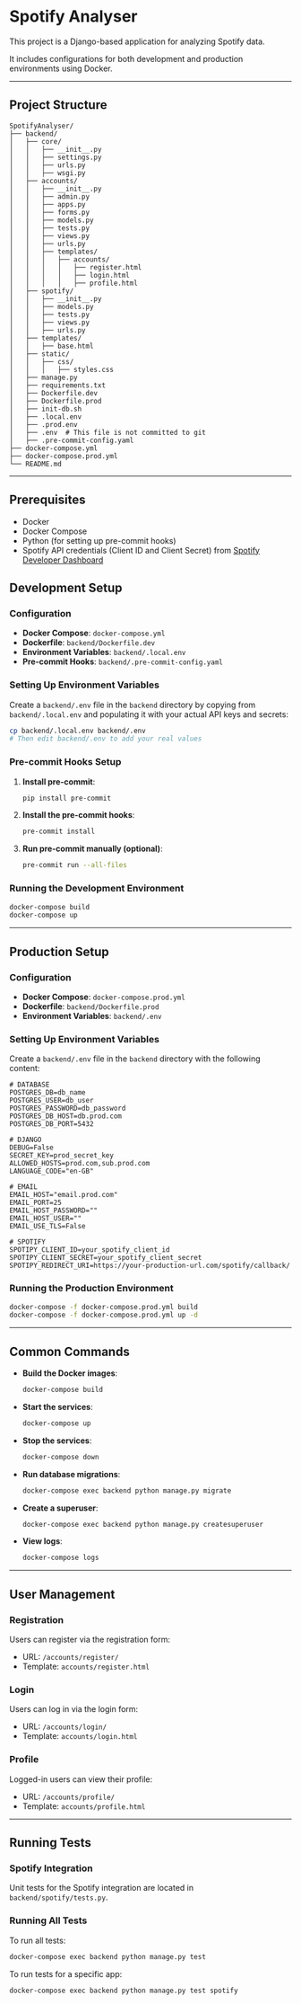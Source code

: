 # Spotify Analyser

This project is a Django-based application for analyzing Spotify data.

It includes configurations for both development and production environments using Docker.

---

## Project Structure

```
SpotifyAnalyser/
├── backend/
│   ├── core/
│   │   ├── __init__.py
│   │   ├── settings.py
│   │   ├── urls.py
│   │   ├── wsgi.py
│   ├── accounts/
│   │   ├── __init__.py
│   │   ├── admin.py
│   │   ├── apps.py
│   │   ├── forms.py
│   │   ├── models.py
│   │   ├── tests.py
│   │   ├── views.py
│   │   ├── urls.py
│   │   ├── templates/
│   │   │   ├── accounts/
│   │   │   │   ├── register.html
│   │   │   │   ├── login.html
│   │   │   │   ├── profile.html
│   ├── spotify/
│   │   ├── __init__.py
│   │   ├── models.py
│   │   ├── tests.py
│   │   ├── views.py
│   │   ├── urls.py
│   ├── templates/
│   │   ├── base.html
│   ├── static/
│   │   ├── css/
│   │   │   ├── styles.css
│   ├── manage.py
│   ├── requirements.txt
│   ├── Dockerfile.dev
│   ├── Dockerfile.prod
│   ├── init-db.sh
│   ├── .local.env
│   ├── .prod.env
│   ├── .env  # This file is not committed to git
│   ├── .pre-commit-config.yaml
├── docker-compose.yml
├── docker-compose.prod.yml
└── README.md
```

---

## Prerequisites

- Docker
- Docker Compose
- Python (for setting up pre-commit hooks)
- Spotify API credentials (Client ID and Client Secret)
  from [Spotify Developer Dashboard](https://developer.spotify.com/dashboard)

## Development Setup

### Configuration

- **Docker Compose**: `docker-compose.yml`
- **Dockerfile**: `backend/Dockerfile.dev`
- **Environment Variables**: `backend/.local.env`
- **Pre-commit Hooks**: `backend/.pre-commit-config.yaml`

### Setting Up Environment Variables

Create a `backend/.env` file in the `backend` directory by copying from `backend/.local.env`
and populating it with your actual API keys and secrets:

```sh
cp backend/.local.env backend/.env
# Then edit backend/.env to add your real values
```

### Pre-commit Hooks Setup

1. **Install pre-commit**:

    ```sh
    pip install pre-commit
    ```

2. **Install the pre-commit hooks**:

    ```sh
    pre-commit install
    ```

3. **Run pre-commit manually (optional)**:

    ```sh
    pre-commit run --all-files
    ```

### Running the Development Environment

```sh
docker-compose build
docker-compose up
```

---

## Production Setup

### Configuration

- **Docker Compose**: `docker-compose.prod.yml`
- **Dockerfile**: `backend/Dockerfile.prod`
- **Environment Variables**: `backend/.env`

### Setting Up Environment Variables

Create a `backend/.env` file in the `backend` directory with the following content:

```env
# DATABASE
POSTGRES_DB=db_name
POSTGRES_USER=db_user
POSTGRES_PASSWORD=db_password
POSTGRES_DB_HOST=db.prod.com
POSTGRES_DB_PORT=5432

# DJANGO
DEBUG=False
SECRET_KEY=prod_secret_key
ALLOWED_HOSTS=prod.com,sub.prod.com
LANGUAGE_CODE="en-GB"

# EMAIL
EMAIL_HOST="email.prod.com"
EMAIL_PORT=25
EMAIL_HOST_PASSWORD=""
EMAIL_HOST_USER=""
EMAIL_USE_TLS=False

# SPOTIFY
SPOTIPY_CLIENT_ID=your_spotify_client_id
SPOTIPY_CLIENT_SECRET=your_spotify_client_secret
SPOTIPY_REDIRECT_URI=https://your-production-url.com/spotify/callback/
```

### Running the Production Environment

```sh
docker-compose -f docker-compose.prod.yml build
docker-compose -f docker-compose.prod.yml up -d
```

---

## Common Commands

- **Build the Docker images**:
  ```sh
  docker-compose build
  ```

- **Start the services**:
  ```sh
  docker-compose up
  ```

- **Stop the services**:
  ```sh
  docker-compose down
  ```

- **Run database migrations**:
  ```sh
  docker-compose exec backend python manage.py migrate
  ```

- **Create a superuser**:
  ```sh
  docker-compose exec backend python manage.py createsuperuser
  ```

- **View logs**:
  ```sh
  docker-compose logs
  ```

---

## User Management

### Registration

Users can register via the registration form:

- URL: `/accounts/register/`
- Template: `accounts/register.html`

### Login

Users can log in via the login form:

- URL: `/accounts/login/`
- Template: `accounts/login.html`

### Profile

Logged-in users can view their profile:

- URL: `/accounts/profile/`
- Template: `accounts/profile.html`

---

## Running Tests

### Spotify Integration

Unit tests for the Spotify integration are located in `backend/spotify/tests.py`.

### Running All Tests

To run all tests:

```sh
docker-compose exec backend python manage.py test
```

To run tests for a specific app:

```sh
docker-compose exec backend python manage.py test spotify
```
